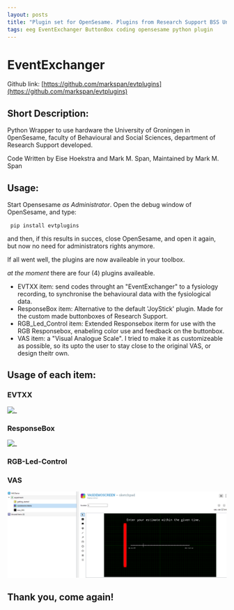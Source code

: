 ```yaml
---
layout: posts
title: "Plugin set for OpenSesame. Plugins from Research Support BSS University of Groningen"
tags: eeg EventExchanger ButtonBox coding opensesame python plugin
---
```


# EventExchanger

Github link:
[https://github.com/markspan/evtplugins](https://github.com/markspan/evtplugins)

## Short Description:

Python Wrapper to use hardware the University of Groningen in 0penSesame,
faculty of Behavioural and Social Sciences, department of Research Support developed.

Code Written by Eise Hoekstra and Mark M. Span, Maintained by Mark M. Span

## Usage:

Start Opensesame *as Administrator*.
Open the debug window of OpenSesame, and type:

```
 pip install evtplugins
```
and then, if this results in succes, close OpenSesame, and open it again, but now no need for administrators rights anymore.

If all went well, the plugins are now availeable in your toolbox.


*at the moment* there are four (4) plugins availeable. 

- EVTXX item: send codes throught an "EventExchanger" to a fysiology recording, to synchronise the behavioural data with the fysiological data.
- ResponseBox item: Alternative to the default 'JoyStick' plugin. Made for the custom made buttonboxes of Research Support.
- RGB_Led_Control item: Extended Responsebox iterm for use with the RGB Responsebox, enabeling color use and feedback on the buttonbox.
- VAS item: a "Visual Analogue Scale". I tried to make it as customizeable as possible, so its upto the user to stay close to the original VAS, or design theitr own.


## Usage of each item:

### EVTXX
![_](/images/EVT-2.png)
### ResponseBox
![_](/images/RSP-12.png)
### RGB-Led-Control

### VAS
![_](/images/VAS1.png)
## Thank you, come again!
```
